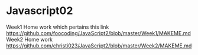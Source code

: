 # Javascript02
Week1 Home work which pertains this link https://github.com/foocoding/JavaScript2/blob/master/Week1/MAKEME.md
Week2 Home work https://github.com/christi023/JavaScript2/blob/master/Week2/MAKEME.md 
